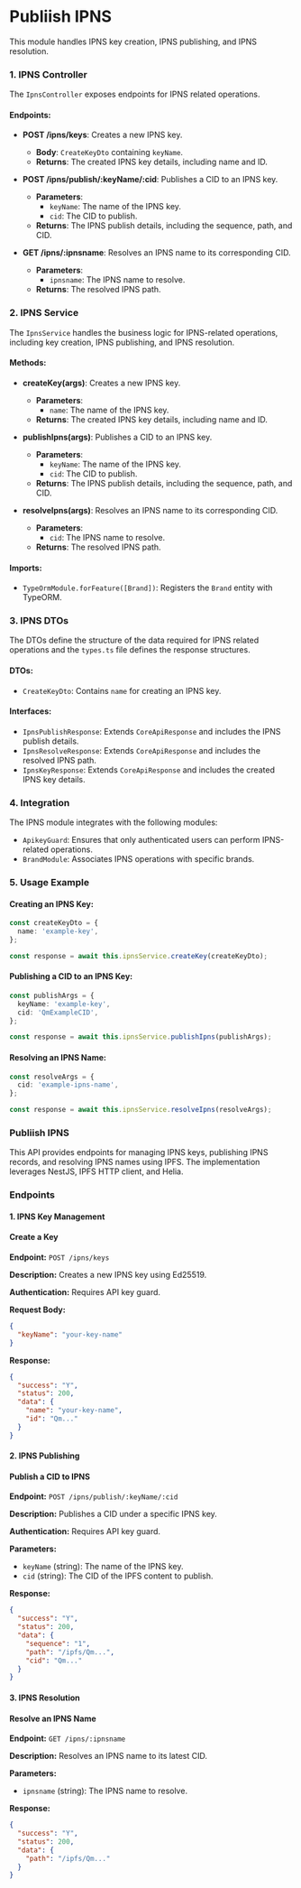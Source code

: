 # Publiish IPNS

This module handles IPNS key creation, IPNS publishing, and IPNS resolution.

### 1. IPNS Controller

The `IpnsController` exposes endpoints for IPNS related operations.

#### Endpoints:

- **POST /ipns/keys**: Creates a new IPNS key.

  - **Body**: `CreateKeyDto` containing `keyName`.
  - **Returns**: The created IPNS key details, including name and ID.

- **POST /ipns/publish/:keyName/:cid**: Publishes a CID to an IPNS key.

  - **Parameters**:
    - `keyName`: The name of the IPNS key.
    - `cid`: The CID to publish.
  - **Returns**: The IPNS publish details, including the sequence, path, and CID.

- **GET /ipns/:ipnsname**: Resolves an IPNS name to its corresponding CID.

  - **Parameters**:
    - `ipnsname`: The IPNS name to resolve.
  - **Returns**: The resolved IPNS path.

### 2. IPNS Service

The `IpnsService` handles the business logic for IPNS-related operations, including key creation, IPNS publishing, and IPNS resolution.

#### Methods:

- **createKey(args)**: Creates a new IPNS key.
  
  - **Parameters**:
    - `name`: The name of the IPNS key.
  - **Returns**: The created IPNS key details, including name and ID.

- **publishIpns(args)**: Publishes a CID to an IPNS key.
  
  - **Parameters**:
    - `keyName`: The name of the IPNS key.
    - `cid`: The CID to publish.
  - **Returns**: The IPNS publish details, including the sequence, path, and CID.

- **resolveIpns(args)**: Resolves an IPNS name to its corresponding CID.
  
  - **Parameters**:
    - `cid`: The IPNS name to resolve.
  - **Returns**: The resolved IPNS path.

#### Imports:

- `TypeOrmModule.forFeature([Brand])`: Registers the `Brand` entity with TypeORM.

### 3. IPNS DTOs 

The DTOs define the structure of the data required for IPNS related operations and the `types.ts` file defines the response structures.

#### DTOs:

- `CreateKeyDto`: Contains `name` for creating an IPNS key.

#### Interfaces:

- `IpnsPublishResponse`: Extends `CoreApiResponse` and includes the IPNS publish details.
- `IpnsResolveResponse`: Extends `CoreApiResponse` and includes the resolved IPNS path.
- `IpnsKeyResponse`: Extends `CoreApiResponse` and includes the created IPNS key details.

### 4. Integration

The IPNS module integrates with the following modules:

- `ApikeyGuard`: Ensures that only authenticated users can perform IPNS-related operations.
- `BrandModule`: Associates IPNS operations with specific brands.

### 5. Usage Example

#### Creating an IPNS Key:
```typescript
const createKeyDto = {
  name: 'example-key',
};

const response = await this.ipnsService.createKey(createKeyDto);
```

#### Publishing a CID to an IPNS Key:
```typescript
const publishArgs = {
  keyName: 'example-key',
  cid: 'QmExampleCID',
};

const response = await this.ipnsService.publishIpns(publishArgs);
```

#### Resolving an IPNS Name:
```typescript
const resolveArgs = {
  cid: 'example-ipns-name',
};

const response = await this.ipnsService.resolveIpns(resolveArgs);
```

### Publiish IPNS

This API provides endpoints for managing IPNS keys, publishing IPNS records, and resolving IPNS names using IPFS. The implementation leverages NestJS, IPFS HTTP client, and Helia.

### Endpoints

#### 1. IPNS Key Management

#### Create a Key
**Endpoint:** `POST /ipns/keys`

**Description:**
Creates a new IPNS key using Ed25519.

**Authentication:** Requires API key guard.

**Request Body:**
```json
{
  "keyName": "your-key-name"
}
```

**Response:**
```json
{
  "success": "Y",
  "status": 200,
  "data": {
    "name": "your-key-name",
    "id": "Qm..."
  }
}
```

#### 2. IPNS Publishing

#### Publish a CID to IPNS
**Endpoint:** `POST /ipns/publish/:keyName/:cid`

**Description:**
Publishes a CID under a specific IPNS key.

**Authentication:** Requires API key guard.

**Parameters:**
- `keyName` (string): The name of the IPNS key.
- `cid` (string): The CID of the IPFS content to publish.

**Response:**
```json
{
  "success": "Y",
  "status": 200,
  "data": {
    "sequence": "1",
    "path": "/ipfs/Qm...",
    "cid": "Qm..."
  }
}
```

#### 3. IPNS Resolution

#### Resolve an IPNS Name
**Endpoint:** `GET /ipns/:ipnsname`

**Description:**
Resolves an IPNS name to its latest CID.

**Parameters:**
- `ipnsname` (string): The IPNS name to resolve.

**Response:**
```json
{
  "success": "Y",
  "status": 200,
  "data": {
    "path": "/ipfs/Qm..."
  }
}
```